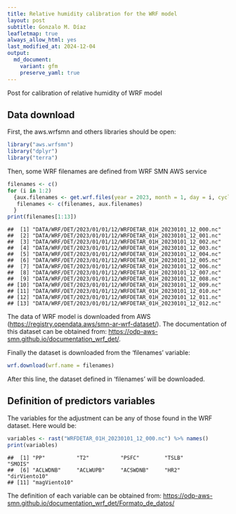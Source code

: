 ```yaml
---
title: Relative humidity calibration for the WRF model
layout: post
subtitle: Gonzalo M. Díaz
leafletmap: true
always_allow_html: yes
last_modified_at: 2024-12-04
output: 
  md_document:
    variant: gfm
    preserve_yaml: true
---
```


Post for calibration of relative humidity of WRF model

## Data download

First, the aws.wrfsmn and others libraries should be open:

``` r
library("aws.wrfsmn")
library("dplyr")
library("terra")
```

Then, some WRF filenames are defined from WRF SMN AWS service

``` r
filenames <- c()
for (i in 1:2)
  {aux.filenames <- get.wrf.files(year = 2023, month = 1, day = i, cycle = 12, time = "01H")
   filenames <- c(filenames, aux.filenames)
  }
print(filenames[1:13])
```

    ##  [1] "DATA/WRF/DET/2023/01/01/12/WRFDETAR_01H_20230101_12_000.nc"
    ##  [2] "DATA/WRF/DET/2023/01/01/12/WRFDETAR_01H_20230101_12_001.nc"
    ##  [3] "DATA/WRF/DET/2023/01/01/12/WRFDETAR_01H_20230101_12_002.nc"
    ##  [4] "DATA/WRF/DET/2023/01/01/12/WRFDETAR_01H_20230101_12_003.nc"
    ##  [5] "DATA/WRF/DET/2023/01/01/12/WRFDETAR_01H_20230101_12_004.nc"
    ##  [6] "DATA/WRF/DET/2023/01/01/12/WRFDETAR_01H_20230101_12_005.nc"
    ##  [7] "DATA/WRF/DET/2023/01/01/12/WRFDETAR_01H_20230101_12_006.nc"
    ##  [8] "DATA/WRF/DET/2023/01/01/12/WRFDETAR_01H_20230101_12_007.nc"
    ##  [9] "DATA/WRF/DET/2023/01/01/12/WRFDETAR_01H_20230101_12_008.nc"
    ## [10] "DATA/WRF/DET/2023/01/01/12/WRFDETAR_01H_20230101_12_009.nc"
    ## [11] "DATA/WRF/DET/2023/01/01/12/WRFDETAR_01H_20230101_12_010.nc"
    ## [12] "DATA/WRF/DET/2023/01/01/12/WRFDETAR_01H_20230101_12_011.nc"
    ## [13] "DATA/WRF/DET/2023/01/01/12/WRFDETAR_01H_20230101_12_012.nc"

The data of WRF model is downloaded from AWS
(<https://registry.opendata.aws/smn-ar-wrf-dataset/>). The documentation
of this dataset can be obtained from:
<https://odp-aws-smn.github.io/documentation_wrf_det/>.

Finally the dataset is downloaded from the ‘filenames’ variable:

``` r
wrf.download(wrf.name = filenames)
```

After this line, the dataset defined in ‘filenames’ will be downloaded.

## Definition of predictors variables

The variables for the adjustment can be any of those found in the WRF
dataset. Here would be:

``` r
variables <- rast("WRFDETAR_01H_20230101_12_000.nc") %>% names()
print(variables)
```

    ##  [1] "PP"          "T2"          "PSFC"        "TSLB"        "SMOIS"      
    ##  [6] "ACLWDNB"     "ACLWUPB"     "ACSWDNB"     "HR2"         "dirViento10"
    ## [11] "magViento10"

The definition of each variable can be obtained from:
<https://odp-aws-smn.github.io/documentation_wrf_det/Formato_de_datos/>

<!-- There is no limit on which variables to take, they could be more or less depending on what the user wants. -->
<!-- ## Definition of parameters of the Multiple Linear Regression -->
<!-- The data now will be trained with the 2015-01-01 to 2016-12-31 period using 'multiple.guidance' function with the *predictors.variables* vector: -->
<!-- ```{r} -->
<!-- data <- eva -->
<!-- data.training <- data[1:which(data$Dates == "2016-12-31"),] -->
<!-- ml.model <- multiple.guidance(input.data = data.training, -->
<!--                               predictand = 'evapo_obs', -->
<!--                               predictors = predictors.variables) -->
<!-- ml.model$coefficients -->
<!-- ``` -->
<!-- Now, the parameters can be used to evaluate the model in any dataset. Here it is applied to the same training period: -->
<!-- ```{r} -->
<!-- train.eval <- mg.evaluation(input.data = data.training, predictand = 'evapo_obs', -->
<!--                             predictors = predictors.variables, -->
<!--                             var.model = 'OUT_EVAP', -->
<!--                             lmodel = ml.model) -->
<!-- ``` -->
<!-- The second element of the list has the statistics parameters of the calibration: -->
<!-- ```{r} -->
<!-- train.eval[[2]] -->
<!-- ``` -->
<!-- And the plot can be visualize with 'ploting' function, but first the monthly data is calculated (for better visualization) with 'daily2monthly' function: -->
<!-- ```{r} -->
<!-- ploting(daily2monthly(data = train.eval[[1]])) -->
<!-- ``` -->
<!-- ## Calibration of evaporation soil model output for a verification dataset -->
<!-- The parameters of the previous section now are applied to the data.verification period. This period will be defined from 2017-01-01 to 2017-12-31. Then, the statistics parameters of the calibration in this dataset are shown: -->
<!-- ```{r} -->
<!-- data.verification <- data[which(data$Dates == "2017-01-01"):which(data$Dates == "2017-12-31"),] -->
<!-- verif.eval <- mg.evaluation(input.data = data.verification, predictand = 'evapo_obs', -->
<!--                             predictors = predictors.variables, -->
<!--                             var.model = 'OUT_EVAP', -->
<!--                             lmodel = ml.model) -->
<!-- verif.eval[[2]] -->
<!-- ``` -->
<!-- Finally, the monthly plot of this dataset is displayed below: -->
<!-- ```{r} -->
<!-- ploting(daily2monthly(data = verif.eval[[1]])) -->
<!-- ``` -->
